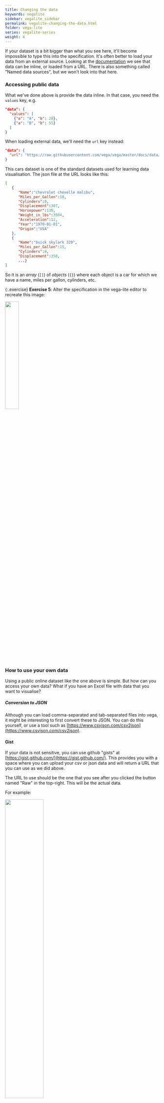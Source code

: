 ```yaml
---
title: Changing the data
keywords: vegalite
sidebar: vegalite_sidebar
permalink: vegalite-changing-the-data.html
folder: vega-lite
series: vegalite-series
weight: 4
---
```

If your dataset is a bit bigger than what you see here, it'll become impossible to type this into the specification. It's often better to load your data from an external source. Looking at the [documentation](https://vega.github.io/vega-lite/docs/data.html) we see that data can be inline, or loaded from a URL. There is also something called "Named data sources", but we won't look into that here.

### Accessing public data

What we've done above is provide the data inline. In that case, you need the `values` key, e.g.

```json
"data": {
  "values": [
    {"a": "A", "b": 28},
    {"a": "B", "b": 55}
  ]
}
```

When loading external data, we'll need the `url` key instead:

```json
"data": {
  "url": "https://raw.githubusercontent.com/vega/vega/master/docs/data/cars.json"
}
```

This cars dataset is one of the standard datasets used for learning data visualisation. The json file at the URL looks like this:

```json
[
   {
      "Name":"chevrolet chevelle malibu",
      "Miles_per_Gallon":18,
      "Cylinders":8,
      "Displacement":307,
      "Horsepower":130,
      "Weight_in_lbs":3504,
      "Acceleration":12,
      "Year":"1970-01-01",
      "Origin":"USA"
   },
   {
      "Name":"buick skylark 320",
      "Miles_per_Gallon":15,
      "Cylinders":8,
      "Displacement":350,
      ...}
]
```

So it is an _array_ (`[]`) of _objects_ (`{}`) where each object is a car for which we have a name, miles per gallon, cylinders, etc.

{:.exercise}
**Exercise 5**: Alter the specification in the vega-lite editor to recreate this image:

<img src="{{ site.baseurl }}/assets/vegalite-cars-accelerationbympg.png" width="30%" />

### How to use your own data

Using a public online dataset like the one above is simple. But how can you access your own data? What if you have an Excel file with data that you want to visualise?

##### Conversion to JSON
Although you can load comma-separated and tab-separated files into vega, it might be interesting to first convert these to JSON. You can do this yourself, or use a tool such as [https://www.csvjson.com/csv2json](https://www.csvjson.com/csv2json).

#### Gist
If your data is not sensitive, you can use github "gists" at [https://gist.github.com/](https://gist.github.com/). This provides you with a space where you can upload your csv or json data and will return a URL that you can use as we did above.

The URL to use should be the one that you see after you clicked the button named "Raw" in the top-right. This will be the actual data.

For example:

<img src="{{site.baseurl}}/assets/vegalite-gists.png" width="50%"/>

#### In an IDE
Another option is to use an IDE (integrated development environment) or code editor which can interpret vega specifications. The [atom](https://atom.io/) editor, for example, has a [vega-preview package](https://atom.io/packages/vega-preview). In this case, you don't have to upload your data to an external website. Instead, you can use `file://` as part of the url instead of `http://`

<img src="{{site.baseurl}}/assets/vegalite-atompreview.png" width="50%" />

#### Local server
Finally, you can also run a local webserver where you can load an html-file with embedded vega code. You might be able to run a local server by running `python -m SimpleHTTPServer`, or install `http-server` from [https://www.npmjs.com/package/http-server](https://www.npmjs.com/package/http-server).

With this server running, create an html file that looks like this:
```html
<head>
  <script src="https://cdn.jsdelivr.net/npm/vega@5"></script>
  <script src="https://cdn.jsdelivr.net/npm/vega-lite@4"></script>
  <script src="https://cdn.jsdelivr.net/npm/vega-embed@6"></script>
</head>
<body>
  <div id="vis1"></div>
  <script type="text/javascript">
    var yourVlSpec = {
      "$schema": "https://vega.github.io/schema/vega-lite/v4.json",
      "title": "Side-by-side plots",
      "data": {
        "url": "https://raw.githubusercontent.com/vega/vega/master/docs/data/cars.json"
      },
      "transform": [
        { "calculate": "year(datum.Year)", "as": "yearonly" }

      ],
      "concat": [
        {
          "mark": "circle",
          "encoding": {
            "x": {"field": "Acceleration", "type": "quantitative"},
            "y": {"field": "Miles_per_Gallon", "type": "quantitative"},
            "color": {"field": "yearonly", "type": "ordinal"}
          }
        },
        {
          "mark": "circle",
          "encoding": {
            "x": {"field": "Horsepower", "type": "quantitative"},
            "y": {"field": "Miles_per_Gallon", "type": "quantitative"},
            "color": {"field": "yearonly", "type": "ordinal"}
          }
        }
      ]
    };
    vegaEmbed('#vis1', yourVlSpec);
</body>
```

Note that you create a `div` named `vis1` into which you will embed the `yourVlSpec` specification. (Note: this is actually how all interactive vega-lite and vega visualisations in this tutorial are embedded in the website.)

{:.exercise}
**Exercise** - Copy the data below into a local file, and visualise it however you want (scatterplot, barchart, 3D pie chart, ...) _without_ copy/pasting it directly in the specification. In other words: the specification should use `url` for the data, not `values`.<br/>
<pre>
CRIM,ZN,INDUS,CHAS,NOX,RM,AGE,DIS,RAD,TAX,PTRATIO,B,LSTAT,MEDV
0.00632,18.00,2.310,0,0.5380,6.5750,65.20,4.0900,1,296.0,15.30,396.90,4.98,24.00
0.02731,0.00,7.070,0,0.4690,6.4210,78.90,4.9671,2,242.0,17.80,396.90,9.14,21.60
0.02729,0.00,7.070,0,0.4690,7.1850,61.10,4.9671,2,242.0,17.80,392.83,4.03,34.70
0.03237,0.00,2.180,0,0.4580,6.9980,45.80,6.0622,3,222.0,18.70,394.63,2.94,33.40
0.06905,0.00,2.180,0,0.4580,7.1470,54.20,6.0622,3,222.0,18.70,396.90,5.33,36.20
0.02985,0.00,2.180,0,0.4580,6.4300,58.70,6.0622,3,222.0,18.70,394.12,5.21,28.70
0.08829,12.50,7.870,0,0.5240,6.0120,66.60,5.5605,5,311.0,15.20,395.60,12.43,22.90
0.14455,12.50,7.870,0,0.5240,6.1720,96.10,5.9505,5,311.0,15.20,396.90,19.15,27.10
0.21124,12.50,7.870,0,0.5240,5.6310,100.00,6.0821,5,311.0,15.20,386.63,29.93,16.50
0.17004,12.50,7.870,0,0.5240,6.0040,85.90,6.5921,5,311.0,15.20,386.71,17.10,18.90</pre>

{:.exercise}
Explanation of the column names:<br/>
CRIM: per capita crime rate by town<br/>
ZN: proportion of residential land zoned for lots over 25,000 sq.ft.<br/>
INDUS: proportion of non-retail business acres per town<br/>
CHAS: Charles River dummy variable (= 1 if tract bounds river; 0 otherwise)<br/>
NOX: nitric oxides concentration (parts per 10 million)<br/>
RM: average number of rooms per dwelling<br/>
AGE: proportion of owner-occupied units built prior to 1940<br/>
DIS: weighted distances to five Boston employment centres<br/>
RAD: index of accessibility to radial highways<br/>
TAX: full-value property-tax rate per $10,000<br/>
PTRATIO: pupil-teacher ratio by town<br/>
B: 1000(Bk - 0.63)^2 where Bk is the proportion of blacks by town<br/>
LSTAT: % lower status of the population<br/>
MEDV: Median value of owner-occupied homes in $1000's

{% include custom/series_vegalite_next.html %}
